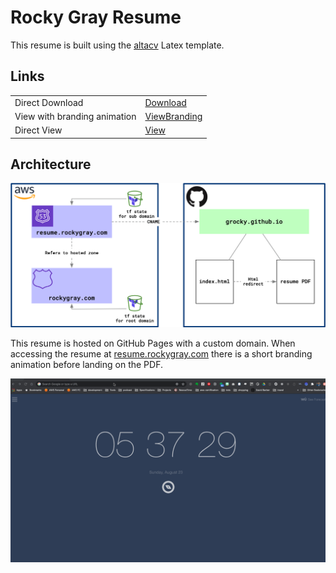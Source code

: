 # Rocky Gray Resume

This resume is built using the [altacv](https://www.overleaf.com/latex/templates/altacv-template/trgqjpwnmtgv) Latex template.

## Links

|                              |                |
| ---------------------------- | -------------- |
| Direct Download              | [Download]     |
| View with branding animation | [ViewBranding] |
| Direct View                  | [View]         |

## Architecture

![architecture diagram](./docs/architecture.png)

This resume is hosted on GitHub Pages with a custom domain. When accessing the resume at
[resume.rockygray.com](https://resume.rockygray.com) there is a short branding animation
before landing on the PDF.

![branding animation](./docs/branding-animation.gif)

[Download]: https://github.com/grocky/resume/raw/main/Rocky_Gray_Resume.pdf
[View]: ./Rocky_Gray_Resume.pdf
[ViewBranding]: https://resume.rockygray.com
